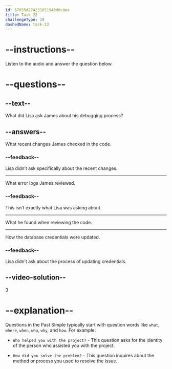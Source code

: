 ```yaml
---
id: 67055d274231051940d0c8ea
title: Task 22
challengeType: 19
dashedName: task-22
---
```


<!--
AUDIO REFERENCE:
Lisa: Hey James, did you find that bug we were stuck on yesterday?
James: Yes, I did. It was quite a hunt. First, I checked the recent changes we made to the code.
Lisa: What did you find there?
-->

# --instructions--

Listen to the audio and answer the question below.

# --questions--

## --text--

What did Lisa ask James about his debugging process?

## --answers--

What recent changes James checked in the code.

### --feedback--

Lisa didn’t ask specifically about the recent changes.

---

What error logs James reviewed.

### --feedback--

This isn’t exactly what Lisa was asking about.

---

What he found when reviewing the code.

---

How the database credentials were updated.

### --feedback--

Lisa didn’t ask about the process of updating credentials.

## --video-solution--

3

# --explanation--

Questions in the Past Simple typically start with question words like `what`, `where`, `when`, `who`, `why`, and `how`. For example:

- `Who helped you with the project?` - This question asks for the identity of the person who assisted you with the project.

- `How did you solve the problem?` - This question inquires about the method or process you used to resolve the issue.
